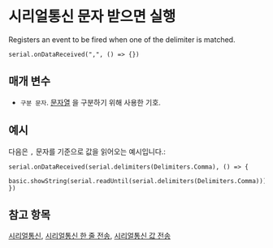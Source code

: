 # 시리얼통신 문자 받으면 실행

Registers an event to be fired when one of the delimiter is matched.

```sig
serial.onDataReceived(",", () => {})
```

## 매개 변수

* `구분 문자`. [문자열](/types/string) 을 구분하기 위해 사용한 기호.

## 예시

다음은 `,` 문자를 기준으로 값을 읽어오는 예시입니다.:

```blocks
serial.onDataReceived(serial.delimiters(Delimiters.Comma), () => {
    basic.showString(serial.readUntil(serial.delimiters(Delimiters.Comma)))
})
```

## 참고 항목

[시리얼통신](/device/serial), [시리얼통신 한 줄 전송](/reference/serial/write-line), [시리얼통신 값 전송](/reference/serial/write-value)